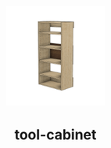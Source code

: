 <!-- 2024-12-16 -->

<p align="center">
  <img src="../../plans/tool-cabinet/wireframe.png" width="40%"/>
</p>
<h1 align="center">
  tool-cabinet
  <br>
  <sup><sub><sup><sup></sub>
</h1>
